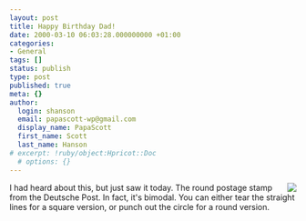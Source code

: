 ```yaml
---
layout: post
title: Happy Birthday Dad!
date: 2000-03-10 06:03:28.000000000 +01:00
categories:
- General
tags: []
status: publish
type: post
published: true
meta: {}
author:
  login: shanson
  email: papascott-wp@gmail.com
  display_name: PapaScott
  first_name: Scott
  last_name: Hanson
# excerpt: !ruby/object:Hpricot::Doc
  # options: {}
---
```

<p><img src="/images/mausnews/stmp.jpg" align="RIGHT" />I had heard about this, but just saw it today. The round postage stamp from the Deutsche Post. In fact, it's bimodal. You can either tear the straight lines for a square version, or punch out the circle for a round version.</p>
